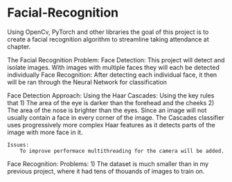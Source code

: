 # Facial-Recognition
Using OpenCv, PyTorch and other libraries the goal of this project is to create a facial recognition algorithm to streamline taking attendance at chapter. 

The Facial Recognition Problem: 
    Face Detection: This project will detect and isolate images. With images with multiple faces they will each be detected individually
    Face Recognition: After detecting each individual face, it then will be ran through the Neural Network for classification 

Face Detection Approach: 
    Using the Haar Cascades: 
        Using the key rules that 1) The area of the eye is darker than the forehead and the cheeks
                                 2) The area of the nose is brighter than the eyes. 
    Since an image will not usually contain a face in every corner of the image. The Cascades classifier uses progressively more complex Haar features as it detects parts of the image with more face in it. 

    Issues: 
        To improve performace multithreading for the camera will be added. 

Face Recognition: 
    Problems: 1) The dataset is much smaller than in my previous project, where it had tens of thouands of images     to train on. 